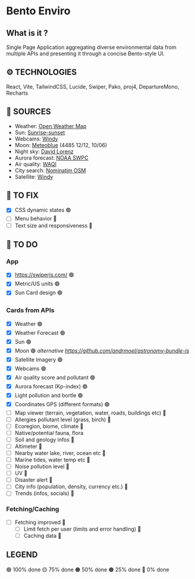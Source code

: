 # Bento Enviro

## What is it ?
Single Page Application aggregating diverse environmental data from multiple APIs and presenting it through a concise Bento-style UI.

## ⚙️ TECHNOLOGIES
React, Vite, TailwindCSS, Lucide, Swiper, Pako, proj4, DepartureMono, Recharts

## 🔗 SOURCES
- Weather: [Open Weather Map](https://openweathermap.org/)
- Sun: [Sunrise-sunset](https://sunrise-sunset.org/)
- Webcams: [Windy](https://www.windy.com/)
- Moon: [Meteoblue](https://www.meteoblue.com/) (4485 12/12, 10/06)
- Night sky: [David Lorenz](https://djlorenz.github.io/astronomy/lp2022/)
- Aurora forecast: [NOAA SWPC](https://www.swpc.noaa.gov/)
- Air quality: [WAQI](https://waqi.info/)
- City search: [Nominatim OSM](https://nominatim.org/)
- Satellite: [Windy](https://www.windy.com/)

## 🔧 TO FIX
- [x] CSS dynamic states 🟢
- [ ] Menu behavior 🔴
- [ ] Text size and responsiveness 🔴

## 🔳 TO DO
### App
- [x] https://swiperjs.com/ 🟢
- [x] Metric/US units 🟢
- [x] Sun Card design 🟢
### Cards from APIs
- [x] Weather 🟢
- [x] Weather Forecast 🟢
- [x] Sun 🟢
- [x] Moon 🟢 _alternative https://github.com/andrmoel/astronomy-bundle-js_
- [x] Satellite Imagery 🟢 
- [x] Webcams 🟢
- [x] Air quality score and pollutant 🟢
- [x] Aurora forecast (Kp-index) 🟢
- [x] Light pollution and bortle 🟢
- [x] Coordinates GPS (different formats) 🟢
- [ ] Map viewer (terrain, vegetation, water, roads, buildings etc) 🔴
- [ ] Allergies pollutant level (grass, birch) 🔴
- [ ] Ecoregion, biome, climate 🔴
- [ ] Native/potential fauna, flora
- [ ] Soil and geology infos 🔴
- [ ] Altimeter 🔴
- [ ] Nearby water lake, river, ocean etc 🔴
- [ ] Marine tides, water temp etc 🔴
- [ ] Noise pollution level 🔴
- [ ] UV 🔴
- [ ] Disaster alert 🔴
- [ ] City info (population, density, currency etc.) 🔴
- [ ] Trends (infos, socials) 🔴

### Fetching/Caching
- [ ] Fetching improved 🔴
    - [ ] Limit fetch per user (limits and error handling) 🔴
    - [ ] Caching data 🔴

## LEGEND
🟢 100% done
🟡 75% done
🟠 50% done
🟤 25% done
🔴 0% done